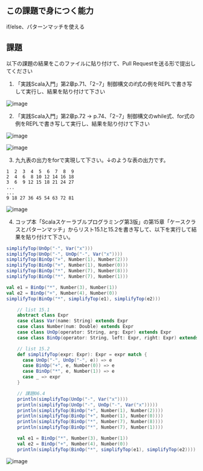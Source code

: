 ## この課題で身につく能力

if/else、パターンマッチを使える

## 課題

以下の課題の結果をこのファイルに貼り付けて、Pull Requestを送る形で提出してください

1. 「実践Scala入門」第2章p.71、「2−7」制御構文のif式の例をREPLで書き写して実行し、結果を貼り付けて下さい

![image](https://user-images.githubusercontent.com/37242439/78526056-d6b32d80-7813-11ea-97e9-eeeea51d2b16.png)


2. 「実践Scala入門」第2章p.72 -> p.74、「2−7」制御構文のwhile式、for式の例をREPLで書き写して実行し、結果を貼り付けて下さい

![image](https://user-images.githubusercontent.com/37242439/78526132-0b26e980-7814-11ea-9729-5c44ce255c42.png)

![image](https://user-images.githubusercontent.com/37242439/78526255-6a84f980-7814-11ea-9d87-e11a43c7ccb5.png)

3. 九九表の出力をforで実現して下さい。↓のような表の出力です。

```
1  2  3  4  5  6  7  8  9
2  4  6  8 10 12 14 16 18
3  6  9 12 15 18 21 24 27
...
...
9 18 27 36 45 54 63 72 81
```

![image](https://user-images.githubusercontent.com/37242439/78527091-f730b700-7816-11ea-9dd0-f47d06a5b49b.png)

4. コップ本「Scalaスケーラブルプログラミング第3版」の第15章「ケースクラスとパターンマッチ」からリスト15.1と15.2を書き写して、以下を実行して結果を貼り付けて下さい。

```scala
simplifyTop(UnOp("-", Var("x")))
simplifyTop(UnOp("-", UnOp("-", Var("x"))))
simplifyTop(BinOp("+", Number(1), Number(2)))
simplifyTop(BinOp("+", Number(1), Number(0)))
simplifyTop(BinOp("*", Number(7), Number(8)))
simplifyTop(BinOp("*", Number(7), Number(1)))

val e1 = BinOp("*", Number(3), Number(1))
val e2 = BinOp("+", Number(4), Number(0))
simplifyTop(BinOp("*", simplifyTop(e1), simplifyTop(e2)))
```

```scala
    // list 15.1
    abstract class Expr
    case class Var(name: String) extends Expr
    case class Number(num: Double) extends Expr
    case class UnOp(operator: String, arg: Expr) extends Expr
    case class BinOp(operator: String, left: Expr, right: Expr) extends Expr

    // list 15.2
    def simplifyTop(expr: Expr): Expr = expr match {
      case UnOp("-", UnOp("-", e)) => e
      case BinOp("+", e, Number(0)) => e
      case BinOp("*", e, Number(1)) => e
      case _ => expr
    }

    // 課題06.4
    println(simplifyTop(UnOp("-", Var("x"))))
    println(simplifyTop(UnOp("-", UnOp("-", Var("x")))))
    println(simplifyTop(BinOp("+", Number(1), Number(2))))
    println(simplifyTop(BinOp("+", Number(1), Number(0))))
    println(simplifyTop(BinOp("*", Number(7), Number(8))))
    println(simplifyTop(BinOp("*", Number(7), Number(1))))

    val e1 = BinOp("*", Number(3), Number(1))
    val e2 = BinOp("+", Number(4), Number(0))
    println(simplifyTop(BinOp("*", simplifyTop(e1), simplifyTop(e2))))
```

![image](https://user-images.githubusercontent.com/37242439/78624580-ef2f5080-78c4-11ea-8316-7b6873996775.png)
